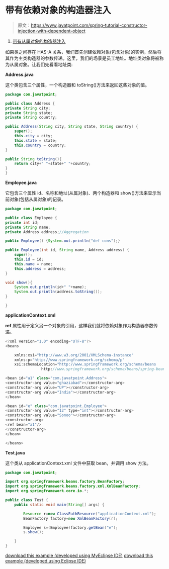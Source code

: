 # 带有依赖对象的构造器注入

> 原文：<https://www.javatpoint.com/spring-tutorial-constructor-injection-with-dependent-object>

1.  [带有从属对象的构造器注入](#)

如果类之间存在 HAS-A 关系，我们首先创建依赖对象(包含对象)的实例，然后将其作为主类构造器的参数传递。这里，我们的场景是员工地址。地址类对象将被称为从属对象。让我们先看看地址类:

**Address.java**

这个类包含三个属性，一个构造器和 toString()方法来返回这些对象的值。

```java
package com.javatpoint;

public class Address {
private String city;
private String state;
private String country;

public Address(String city, String state, String country) {
	super();
	this.city = city;
	this.state = state;
	this.country = country;
}

public String toString(){
	return city+" "+state+" "+country;
}
}

```

**Employee.java**

它包含三个属性 id、名称和地址(从属对象)、两个构造器和 show()方法来显示当前对象(包括从属对象)的记录。

```java
package com.javatpoint;

public class Employee {
private int id;
private String name;
private Address address;//Aggregation

public Employee() {System.out.println("def cons");}

public Employee(int id, String name, Address address) {
	super();
	this.id = id;
	this.name = name;
	this.address = address;
}

void show(){
	System.out.println(id+" "+name);
	System.out.println(address.toString());
}

}

```

**applicationContext.xml**

**ref** 属性用于定义另一个对象的引用，这样我们就将依赖对象作为构造器参数传递。

```java
<?xml version="1.0" encoding="UTF-8"?>
<beans

	xmlns:xsi="http://www.w3.org/2001/XMLSchema-instance"
	xmlns:p="http://www.springframework.org/schema/p"
	xsi:schemaLocation="http://www.springframework.org/schema/beans
                http://www.springframework.org/schema/beans/spring-beans-3.0.xsd">

<bean id="a1" class="com.javatpoint.Address">
<constructor-arg value="ghaziabad"></constructor-arg>
<constructor-arg value="UP"></constructor-arg>
<constructor-arg value="India"></constructor-arg>
</bean>

<bean id="e" class="com.javatpoint.Employee">
<constructor-arg value="12" type="int"></constructor-arg>
<constructor-arg value="Sonoo"></constructor-arg>
<constructor-arg>
<ref bean="a1"/>
</constructor-arg>
</bean>

</beans>

```

**Test.java**

这个类从 applicationContext.xml 文件中获取 bean，并调用 show 方法。

```java
package com.javatpoint;

import org.springframework.beans.factory.BeanFactory;
import org.springframework.beans.factory.xml.XmlBeanFactory;
import org.springframework.core.io.*;

public class Test {
	public static void main(String[] args) {

		Resource r=new ClassPathResource("applicationContext.xml");
		BeanFactory factory=new XmlBeanFactory(r);

		Employee s=(Employee)factory.getBean("e");
		s.show();

	}
}

```

[download this example (developed using MyEclipse IDE)](https://static.javatpoint.com/src/sp/ci2.zip)
[download this example (developed using Eclipse IDE)](https://static.javatpoint.com/src/sp/eclipse/ci2.zip)